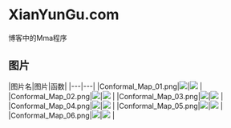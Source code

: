 # XianYunGu.com
博客中的Mma程序

## 图片
|图片名|图片|函数|
|---|---|
|Conformal_Map_01.png|![](001_%E5%85%B1%E5%BD%A2%E6%98%A0%E5%B0%84%E5%9B%BE/Conformal_Map_01.png)|![](http://latex.codecogs.com/gif.latex?{f}(&space;z&space;)=\\arcsin&space;z) |
|Conformal_Map_02.png|![](001_%E5%85%B1%E5%BD%A2%E6%98%A0%E5%B0%84%E5%9B%BE/Conformal_Map_02.png)|![](http://latex.codecogs.com/gif.latex?{f}(z)=\\arctan&space;z) |
|Conformal_Map_03.png|![](001_%E5%85%B1%E5%BD%A2%E6%98%A0%E5%B0%84%E5%9B%BE/Conformal_Map_03.png)|![](http://latex.codecogs.com/gif.latex?{f}(z)=\\ln&space;z) |
|Conformal_Map_04.png|![](001_%E5%85%B1%E5%BD%A2%E6%98%A0%E5%B0%84%E5%9B%BE/Conformal_Map_04.png)|![](http://latex.codecogs.com/gif.latex?{f}(z)=\\frac{z&plus;{i}-0.2}{2z&plus;1}) |
|Conformal_Map_05.png|![](001_%E5%85%B1%E5%BD%A2%E6%98%A0%E5%B0%84%E5%9B%BE/Conformal_Map_05.png)|![](http://latex.codecogs.com/gif.latex?{f}(z)={{(z&plus;{i}-0.2)}^{1/3}}) |
|Conformal_Map_06.png|![](001_%E5%85%B1%E5%BD%A2%E6%98%A0%E5%B0%84%E5%9B%BE/Conformal_Map_06.png)|![](http://latex.codecogs.com/gif.latex?{if}(z)=\\sin&space;z&plus;\\frac{{(z&plus;i-0.2)}^{2}}{3}) |
